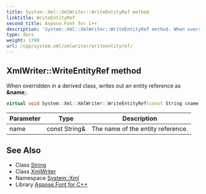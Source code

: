 ```yaml
---
title: System::Xml::XmlWriter::WriteEntityRef method
linktitle: WriteEntityRef
second_title: Aspose.Font for C++
description: 'System::Xml::XmlWriter::WriteEntityRef method. When overridden in a derived class, writes out an entity reference as &name; in C++.'
type: docs
weight: 1700
url: /cpp/system.xml/xmlwriter/writeentityref/
---
```

## XmlWriter::WriteEntityRef method


When overridden in a derived class, writes out an entity reference as **&name**;.

```cpp
virtual void System::Xml::XmlWriter::WriteEntityRef(const String &name)=0
```


| Parameter | Type | Description |
| --- | --- | --- |
| name | const String\& | The name of the entity reference. |

## See Also

* Class [String](../../../system/string/)
* Class [XmlWriter](../)
* Namespace [System::Xml](../../)
* Library [Aspose.Font for C++](../../../)
